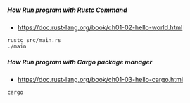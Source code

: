 
##### How Run program with Rustc Command
 - https://doc.rust-lang.org/book/ch01-02-hello-world.html

```shell
rustc src/main.rs
./main
```

##### How Run program with Cargo package manager
 - https://doc.rust-lang.org/book/ch01-03-hello-cargo.html

```shell
cargo 
```